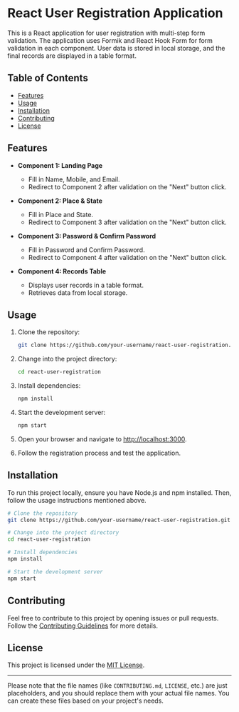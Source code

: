 

# React User Registration Application

This is a React application for user registration with multi-step form validation. The application uses Formik and React Hook Form for form validation in each component. User data is stored in local storage, and the final records are displayed in a table format.

## Table of Contents
- [Features](#features)
- [Usage](#usage)
- [Installation](#installation)
- [Contributing](#contributing)
- [License](#license)

## Features

- **Component 1: Landing Page**
  - Fill in Name, Mobile, and Email.
  - Redirect to Component 2 after validation on the "Next" button click.

- **Component 2: Place & State**
  - Fill in Place and State.
  - Redirect to Component 3 after validation on the "Next" button click.

- **Component 3: Password & Confirm Password**
  - Fill in Password and Confirm Password.
  - Redirect to Component 4 after validation on the "Next" button click.

- **Component 4: Records Table**
  - Displays user records in a table format.
  - Retrieves data from local storage.
  
## Usage

1. Clone the repository:
   ```bash
   git clone https://github.com/your-username/react-user-registration.git
   ```

2. Change into the project directory:
   ```bash
   cd react-user-registration
   ```

3. Install dependencies:
   ```bash
   npm install
   ```

4. Start the development server:
   ```bash
   npm start
   ```

5. Open your browser and navigate to [http://localhost:3000](http://localhost:3000).

6. Follow the registration process and test the application.

## Installation

To run this project locally, ensure you have Node.js and npm installed. Then, follow the usage instructions mentioned above.

```bash
# Clone the repository
git clone https://github.com/your-username/react-user-registration.git

# Change into the project directory
cd react-user-registration

# Install dependencies
npm install

# Start the development server
npm start
```

## Contributing

Feel free to contribute to this project by opening issues or pull requests. Follow the [Contributing Guidelines](CONTRIBUTING.md) for more details.

## License

This project is licensed under the [MIT License](LICENSE).

---

Please note that the file names (like `CONTRIBUTING.md`, `LICENSE`, etc.) are just placeholders, and you should replace them with your actual file names. You can create these files based on your project's needs.
